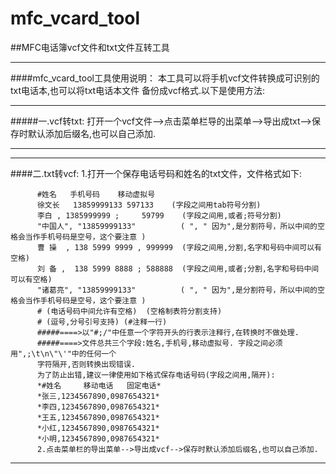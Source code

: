 # mfc_vcard_tool
##MFC电话簿vcf文件和txt文件互转工具
***
####mfc_vcard_tool工具使用说明：
               本工具可以将手机vcf文件转换成可识别的txt电话本,也可以将txt电话本文件
          备份成vcf格式.以下是使用方法:
***
#####一.vcf转txt:
          打开一个vcf文件-->点击菜单栏导的出菜单-->导出成txt-->保存时默认添加后缀名,也可以自己添加.
***
***
####二.txt转vcf:
          1.打开一个保存电话号码和姓名的txt文件，文件格式如下:

          #姓名	手机号码	移动虚拟号   
          徐文长	13859999133	597133    (字段之间用tab符号分割)    
          李白 , 1385999999 ;     59799    (字段之间用,或者;符号分割)         
          "中国人", "13859999133"          ( ", " 因为",是分割符号，所以中间的空格会当作手机号码是空号，这个要注意 )
          曹 操  , 138 5999 9999 , 999999  (字段之间用,分割,名字和号码中间可以有空格)     
          刘 备 ,  138 5999 8888 ; 588888  (字段之间用,或者;分割,名字和号码中间可以有空格)
          "诸葛亮", "13859999133"          ( ", " 因为",是分割符号，所以中间的空格会当作手机号码是空号，这个要注意 )
          # (电话号码中间允许有空格)  (空格制表符分割支持)
          # (逗号,分号引号支持) (#注释一行)
          #####====>以"#;/"中任意一个字符开头的行表示注释行,在转换时不做处理.
          #####====>文件总共三个字段:姓名,手机号,移动虚拟号. 字段之间必须用",;\t\n\"\'"中的任何一个
          字符隔开,否则转换出现错误.  
          为了防止出错,建议一律使用如下格式保存电话号码(字段之间用,隔开):
          *#姓名     移动电话   固定电话*
          *张三,1234567890,0987654321*
          *李四,1234567890,0987654321*
          *王五,1234567890,0987654321*
          *小红,1234567890,0987654321*
          *小明,1234567890,0987654321* 
          2.点击菜单栏的导出菜单-->导出成vcf-->保存时默认添加后缀名,也可以自己添加.
***
     
